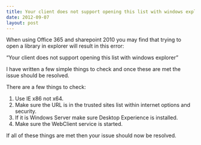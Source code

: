 ```yaml
---
title: Your client does not support opening this list with windows explorer
date: 2012-09-07
layout: post
---
```

When using Office 365 and sharepoint 2010 you may find that trying to open a library in explorer will result in this error:

&#8220;Your client does not support opening this list with windows explorer&#8221;

I have written a few simple things to check and once these are met the issue should be resolved.
<!--more-->

There are a few things to check:

  1. Use IE x86 not x64.
  2. Make sure the URL is in the trusted sites list within internet options and security.
  3. If it is Windows Server make sure Desktop Experience is installed.
  4. Make sure the WebClient service is started.

If all of these things are met then your issue should now be resolved.
